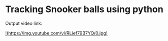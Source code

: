 # Tracking Snooker balls using python


Output video link:

[!(https://img.youtube.com/vi/RLief79B7YQ/0.jpg)](https://www.youtube.com/watch?v=RLief79B7YQ)


